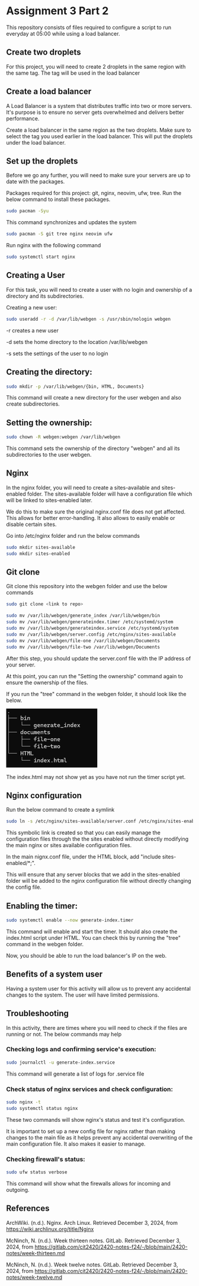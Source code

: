 # Assignment 3 Part 2

This repository consists of files required to configure a script to run everyday at 05:00 while using a load balancer.

## Create two droplets

For this project, you will need to create 2 droplets in the same region with the same tag. The tag will be used in the load balancer

## Create a load balancer

A Load Balancer is a system that distributes traffic into two or more servers. It's purpose is to ensure no server gets overwhelmed and delivers better performance.

Create a load balancer in the same region as the two droplets. Make sure to select the tag you used earlier in the load balancer. This will put the droplets under the load balancer.

## Set up the droplets

Before we go any further, you will need to make sure your servers are up to date with the packages.

Packages required for this project: git, nginx, neovim, ufw, tree. Run the below command to install these packages.

```bash 
sudo pacman -Syu
```
This command synchronizes and updates the system
```bash
sudo pacman -S git tree nginx neovim ufw
```
Run nginx with the following command

```bash
sudo systemctl start nginx
```

## Creating a User
For this task, you will need to create a user with no login and ownership of a directory and its subdirectories.

Creating a new user:

``` bash
sudo useradd -r -d /var/lib/webgen -s /usr/sbin/nologin webgen 
```

-r creates a new user

-d sets the home directory to the location /var/lib/webgen

-s sets the settings of the user to no login

## Creating the directory:

``` bash
sudo mkdir -p /var/lib/webgen/{bin, HTML, Documents}
```
This command will create a new directory for the user webgen and also create subdirectories.

## Setting the ownership:

``` bash
sudo chown -R webgen:webgen /var/lib/webgen
```
This command sets the ownership of the directory "webgen" and all its subdirectories to the user webgen.

## Nginx

In the nginx folder, you will need to create a sites-available and sites-enabled folder. The sites-available folder will have a configuration file which will be linked to sites-enabled later.

We do this to make sure the original nginx.conf file does not get affected. This allows for better error-handling. It also allows to easily enable or disable certain sites.

Go into /etc/nginx folder and run the below commands

```bash
sudo mkdir sites-available
sudo mkdir sites-enabled
```

## Git clone

Git clone this repository into the webgen folder and use the below commands

```bash
sudo git clone <link to repo>
```

```bash
sudo mv /var/lib/webgen/generate_index /var/lib/webgen/bin
sudo mv /var/lib/webgen/generateindex.timer /etc/systemd/system
sudo mv /var/lib/webgen/generateindex.service /etc/systemd/system
sudo mv /var/lib/webgen/server.config /etc/nginx/sites-available
sudo mv /var/lib/webgen/file-one /var/lib/webgen/Documents
sudo mv /var/lib/webgen/file-two /var/lib/webgen/Documents
```

After this step, you should update the server.conf file with the IP address of your server.

At this point, you can run the "Setting the ownership" command again to ensure the ownership of the files.

If you run the "tree" command in the webgen folder, it should look like the below.

![Tree](assets/tree.png)

The index.html may not show yet as you have not run the timer script yet. 

## Nginx configuration

Run the below command to create a symlink
```bash
sudo ln -s /etc/nginx/sites-available/server.conf /etc/nginx/sites-enabled/server.conf
```
This symbolic link is created so that you can easily manage the configuration files through the the sites enabled without directly modifying the main nginx or sites available configuration files.

In the main nignx.conf file, under the HTML block, add "include sites-enabled/*;". 

This will ensure that any server blocks that we add in the sites-enabled folder will be added to the nginx configuration file without directly changing the config file.

## Enabling the timer:

``` bash
sudo systemctl enable --now generate-index.timer
```
This command will enable and start the timer. It should also create the index.html script under HTML. You can check this by running the "tree" command in the webgen folder.

Now, you should be able to run the load balancer's IP on the web.

## Benefits of a system user

Having a system user for this activity will allow us to prevent any accidental changes to the system. The user will have limited permissions.

## Troubleshooting
In this activity, there are times where you will need to check if the files are running or not. The below commands may help

### Checking logs and confirming service's execution:

``` bash
sudo journalctl -u generate-index.service
```
This command will generate a list of logs for .service file

### Check status of nginx services and check configuration:

``` bash
sudo nginx -t
sudo systemctl status nginx
```
These two commands will show nginx's status and test it's configuration.

It is important to set up a new config file for nginx rather than making changes to the main file as it helps prevent any accidental overwriting of the main configuration file. It also makes it easier to manage.

### Checking firewall's status:

``` bash
sudo ufw status verbose
```
This command will show what the firewalls allows for incoming and outgoing.

## References

ArchWiki. (n.d.). Nginx. Arch Linux. Retrieved December 3, 2024, from https://wiki.archlinux.org/title/Nginx

McNinch, N. (n.d.). Week thirteen notes. GitLab. Retrieved December 3, 2024, from https://gitlab.com/cit2420/2420-notes-f24/-/blob/main/2420-notes/week-thirteen.md

McNinch, N. (n.d.). Week twelve notes. GitLab. Retrieved December 3, 2024, from https://gitlab.com/cit2420/2420-notes-f24/-/blob/main/2420-notes/week-twelve.md
